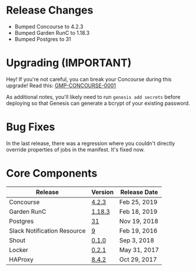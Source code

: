 # Release Changes

* Bumped Concourse to 4.2.3
* Bumped Garden RunC to 1.18.3
* Bumped Postgres to 31

# Upgrading (IMPORTANT)

Hey! If you're not careful, you can break your Concourse during this upgrade!
Read this: [GMP-CONCOURSE-0001](https://genesisproject.io/docs/migrations/gmp-concourse-0001/)

As additional notes, you'll likely need to run `genesis add secrets` before
deploying so that Genesis can generate a bcrypt of your existing password.

# Bug Fixes

In the last release, there was a regression where you couldn't directly
override properties of jobs in the manifest. It's fixed now.

# Core Components

| Release | Version | Release Date |
| ------- | ------- | ------------ | 
| Concourse | [4.2.3](https://github.com/concourse/concourse-bosh-release/releases/tag/v4.2.3) | Feb 25, 2019 |
| Garden RunC | [1.18.3](https://github.com/cloudfoundry/garden-runc-release/releases/tag/v1.18.3) | Feb 18, 2019 |
| Postgres | [31](https://github.com/cloudfoundry/postgres-release/releases/tag/v31) | Nov 19, 2018 |
| Slack Notification Resource | [9](https://github.com/cloudfoundry-community-attic/slack-notification-resource-boshrelease/releases/tag/v9) | Feb 19, 2016 |
| Shout | [0.1.0](https://github.com/jhunt/shout-boshrelease/releases/tag/v0.1.0) | Sep 3, 2018 |
| Locker | [0.2.1](https://github.com/cloudfoundry-community/locker-boshrelease/releases/tag/v0.2.1) | May 31, 2017 |
| HAProxy | [8.4.2](https://github.com/cloudfoundry-incubator/haproxy-boshrelease/releases/tag/v8.4.2) | Oct 29, 2017 |
